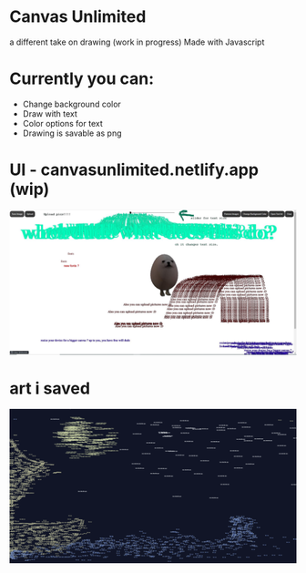 # Canvas Unlimited
a different take on drawing (work in progress)
Made with Javascript

# Currently you can:
 - Change background color
 - Draw with text
 - Color options for text
 - Drawing is savable as png
# UI - canvasunlimited.netlify.app (wip)
![Screenshot](UI.JPG)

# art i saved
![Screenshot](canvas-unlimited.png)
